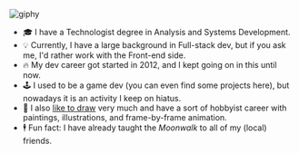 <!--
### Hi there 👋

**lousousa/lousousa** is a ✨ _special_ ✨ repository because its `README.md` (this file) appears on your GitHub profile.

<a href="https://www.linkedin.com/in/louizard/"><img src="https://img.shields.io/badge/LinkedIn-0077B5?style=for-the-badge&logo=linkedin&logoColor=white"></a> 

Here are some ideas to get you started:

- 🔭 I’m currently working on ...
- 🌱 I’m currently learning ...
- 👯 I’m looking to collaborate on ...
- 🤔 I’m looking for help with ...
- 💬 Ask me about ...
- 📫 How to reach me: ...
- 😄 Pronouns: ...
- ⚡ Fun fact: ...
-->

![giphy](https://user-images.githubusercontent.com/2921281/236961907-2c85d9cc-044f-4ba7-b9b0-907eae91abcc.gif)

- 🎓 I have a Technologist degree in Analysis and Systems Development.
- 💡 Currently, I have a large background in Full-stack dev, but if you ask me, I'd rather work with the Front-end side.
- 🔥 My dev career got started in 2012, and I kept going on in this until now.
- 🕹️ I used to be a game dev (you can even find some projects here), but nowadays it is an activity I keep on hiatus.
- 🎨 I also [like to draw](https://luisousarte.tumblr.com/) very much and have a sort of hobbyist career with paintings, illustrations, and frame-by-frame animation.
- 🕴️ Fun fact: I have already taught the _Moonwalk_ to all of my (local) friends.
